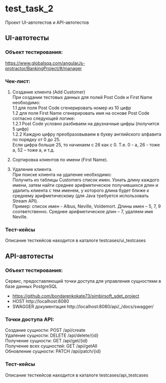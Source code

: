 # test_task_2
Проект UI-автотестов и API-автотестов


## UI-автотесты
### Объект тестирования:  
https://www.globalsqa.com/angularJs-protractor/BankingProject/#/manager

### Чек-лист:  
1. Создание клиента (Add Customer)  
При создании тестовых данных для полей Post Code и First Name необходимо:  
1.1 для поля Post Code сгенерировать номер из 10 цифр  
1.2 для поля First Name сгенерировать имя на основе Post Code согласно следующей логике:  
1.2.1 Post Code условно разбиваем на двузначные цифры (получится 5 цифр)  
1.2.2 Каждую цифру преобразовываем в букву английского алфавита по порядку от 0 до 25.  
Если цифра больше 25, то начинаем с 26 как с 0. Т.е. 0 - a, 26 - тоже a, 52 – тоже a, и т.д.  

2. Сортировка клиентов по имени (First Name).

3. Удаление клиента.  
При поиске клиента на удаление необходимо:  
Получить из таблицы Customers список имен. Узнать длину каждого имени, затем найти среднее
арифметическое получившихся длин и удалить клиента с тем именем, у которого длина будет ближе
к среднему арифметическому (для Java требуется использовать Stream API).  
Пример: список имен - Albus, Neville, Voldemort. Длины имен – 5, 7, 9 соответственно.
Среднее арифметическое длин – 7, удаляем имя Neville.

### Тест-кейсы
Описание тесткейсов находится в каталоге testcases/ui_testcases

## API-автотесты
### Объект тестирования:  
Сервис, предоставляющий точки доступа для управления сущностями в базе данных PostgreSQL  

- https://github.com/bondarenkokate73/simbirsoft_sdet_project  
- HOST http://localhost:8080  
- SWAGGER документация http://localhost:8080/api/_/docs/swagger/

### Точки доступа API:  

Создание сущности: POST /api/create  
Удаление сущности: DELETE /api/delete/{id}  
Получение сущности: GET /api/get/{id}  
Получение всех сущностей: GET /api/getAll  
Обновление сущности: PATCH /api/patch/{id}  


### Тест-кейсы
Описание тесткейсов находится в каталоге testcases/api_testcases
